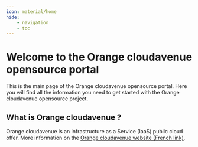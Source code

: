 ```yaml
---
icon: material/home
hide: 
    - navigation
    - toc
--- 
```


# Welcome to the Orange cloudavenue opensource portal

This is the main page of the Orange cloudavenue opensource portal. Here you will find all the information you need to get started with the Orange cloudavenue opensource project.

## What is Orange cloudavenue ?

Orange cloudavenue is an infrastructure as a Service (IaaS) public cloud offer. More information on the [Orange cloudavenue website (French link)](https://cloud.orange-business.com/offres/infrastructure-iaas/cloud-avenue/).

